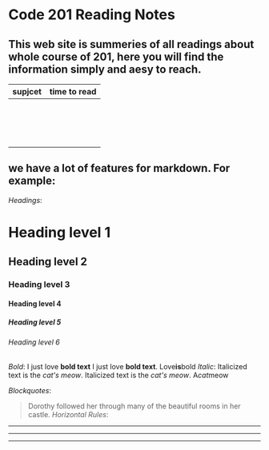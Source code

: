 # Code 201 Reading Notes

## This web site is summeries of all readings about whole course of 201, here you will find the information simply and aesy to reach.


|supjcet    |time to read |
|:----------|-------------|
|           |             |
|           |             |
|           |             |
|           |             |
|           |             |
|           |             |
|           |             |
|           |             |
|           |             |
|           |             |
|           |             |
|           |             |
|           |             |
|           |             |
|           |             |
|           |             |
## we have a lot of features for markdown. For example:
*Headings*:

# Heading level 1
## Heading level 2
### Heading level 3
#### Heading level 4
##### Heading level 5
###### Heading level 6

*Bold*:
I just love **bold text**
I just love __bold text__. 
Love**is**bold
*Italic*:
Italicized text is the *cat's meow*.
Italicized text is the _cat's meow_.
A*cat*meow

*Blockquotes*:
> Dorothy followed her through many of the beautiful rooms in her castle.
*Horizontal Rules*:
***

---

_________________



